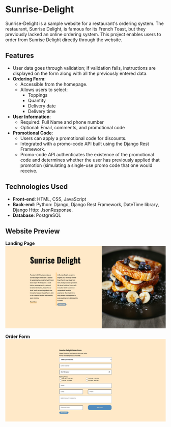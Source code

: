 # Sunrise-Delight

Sunrise-Delight is a sample website for a restaurant's ordering system. The restaurant, Sunrise Delight, is famous for its French Toast, but they previously lacked an online ordering system. This project enables users to order from Sunrise Delight directly through the website.

## Features
- User data goes through validation; if validation fails, instructions are displayed on the form along with all the previously entered data.  
- **Ordering Form**: 
  - Accessible from the homepage.
  - Allows users to select:
    - Toppings
    - Quantity
    - Delivery date
    - Delivery time
- **User Information**:
  - Required: Full Name and phone number
  - Optional: Email, comments, and promotional code
- **Promotional Code**:
  - Users can apply a promotional code for discounts.
  - Integrated with a promo-code API built using the Django Rest Framework.
  - Promo-code API authenticates the existence of the promotional code and determines whether the user has previously applied that promotion (simulating a single-use promo code that one would receive.  
## Technologies Used

- **Front-end**: HTML, CSS, JavaScript
- **Back-end**: Python: Django, Django Rest Framework, DateTime library, Django Http: JsonResponse. 
- **Database**: PostgreSQL

## Website Preview
**Landing Page**
![Alt text](HomePage.png "Sunrise Delight Landing Page")

**Order Form**
![Alt text](OrderForm.png "Sunrise Delight Order Form")
